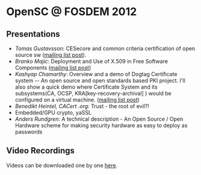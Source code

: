 # OpenSC @ FOSDEM 2012

## Presentations

* *Tomas Gustavsson*: CESecore and common criteria certification of open source sw ([mailing list post](https://lists.fosdem.org/pipermail/security-devroom/2011-November/000082.html)).
* *Branko Majic*: Deployment and Use of X.509 in Free Software Components ([mailing list post](https://lists.fosdem.org/pipermail/security-devroom/2011-November/000083.html))
* *Kashyap Chamarthy*: Overview and a demo of Dogtag Certificate system -- An open source and open standards based PKI project. I'll also show a quick demo where Certificate System and its subsystems(CA, OCSP, KRA[key-recovery-archival] ) would be configured on a virtual machine. ([mailing list post](https://lists.fosdem.org/pipermail/security-devroom/2011-November/000084.html))
* *Benedikt Heintel, CACert .org*: Trust - the root of evil?!
* Embedded/GPU crypto, yaSSL
* *Anders Rundgren*: A technical description - An Open Source / Open Hardware scheme for making security hardware as easy to deploy as passwords

## Video Recordings

Videos can be downloaded one by one [here](https://video.fosdem.org/2012/devrooms/security/).
